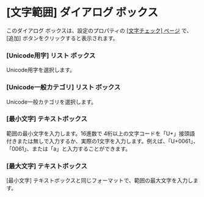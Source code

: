 # \[文字範囲\] ダイアログ ボックス

このダイアログ ボックスは、設定のプロパティの [\[文字チェック\] ページ](../index) で、\[追加\] ボタンをクリックすると表示されます。

### \[Unicode用字\] リスト ボックス

Unicode用字を選択します。

### \[Unicode一般カテゴリ\] リスト ボックス

Unicode一般カテゴリを選択します。

### \[最小文字\] テキストボックス

範囲の最小文字を入力します。16進数で 4桁以上の文字コードを「U+」接頭語付きまたは無しで入力するか、実際の1文字を入力します。例えば、「U+0061」、「0061」、または「a」と入力することができます。

### \[最大文字\] テキストボックス

\[最小文字\] テキストボックスと同じフォーマットで、範囲の最大文字を入力します。

